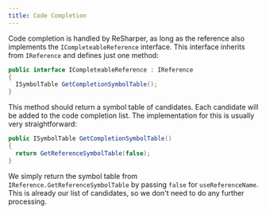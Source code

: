 ```yaml
---
title: Code Completion
---
```


Code completion is handled by ReSharper, as long as the reference also implements the `ICompleteableReference` interface. This interface inherits from `IReference` and defines just one method:

```csharp
public interface ICompleteableReference : IReference
{
  ISymbolTable GetCompletionSymbolTable();
}
```

This method should return a symbol table of candidates. Each candidate will be added to the code completion list. The implementation for this is usually very straightforward:

```csharp
public ISymbolTable GetCompletionSymbolTable()
{
  return GetReferenceSymbolTable(false);
}
```

We simply return the symbol table from `IReference.GetReferenceSymbolTable` by passing `false` for `useReferenceName`. This is already our list of candidates, so we don't need to do any further processing.

